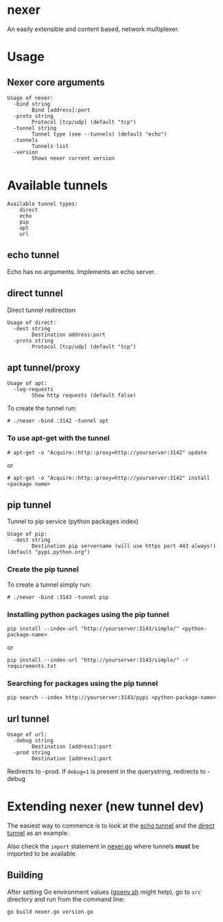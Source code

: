 # nexer
An easily extensible and content based, network multiplexer.

# Usage 

## Nexer core arguments
```
Usage of nexer:
  -bind string
    	Bind [address]:port
  -proto string
    	Protocol [tcp/udp] (default "tcp")
  -tunnel string
    	Tunnel type (see --tunnels) (default "echo")
  -tunnels
    	Tunnels list
  -version
    	Shows nexer current version
```

# Available tunnels
```
Available tunnel types:
	direct
	echo
	pip
	apt
	url
```

## echo tunnel
Echo has no arguments. Implements an echo server.

## direct tunnel

Direct tunnel redirection

```
Usage of direct:
  -dest string
    	Destination address:port
  -proto string
    	Protocol [tcp/udp] (default "tcp")
```

## apt tunnel/proxy

```
Usage of apt:
  -log-requests
    	Show http requests (default false)
```

To create the tunnel run:
```
# ./nexer -bind :3142 -tunnel apt
```

### To use apt-get with the tunnel

```
# apt-get -o "Acquire::http::proxy=http://yourserver:3142" update
```

or

```
# apt-get -o "Acquire::http::proxy=http://yourserver:3142" install <package name>
```

## pip tunnel

Tunnel to pip service (python packages index)

```
Usage of pip:
  -dest string
    	Destination pip servername (will use https port 443 always!) (default "pypi.python.org")
```

### Create the pip tunnel

To create a tunnel simply run:
```
# ./nexer -bind :3143 -tunnel pip
```

### Installing python packages using the pip tunnel

```
pip install --index-url "http://yourserver:3143/simple/" <python-package-name>
```

or

```
pip install --index-url "http://yourserver:3143/simple/" -r requirements.txt
```

### Searching for packages using the pip tunnel

```
pip search --index http://yourserver:3143/pypi <python-package-name>
```


## url tunnel
```
Usage of url:
  -debug string
    	Destination [address]:port
  -prod string
    	Destination [address]:port
```
Redirects to -prod. If ```debug=1``` is present in the querystring, redirects to -debug

# Extending nexer (new tunnel dev)

The easiest way to commence is to look at the 
[echo tunnel](https://github.com/diegohce/nexer/blob/master/src/tunnel/echotunnel/echotunnel.go) and the 
[direct tunnel](https://github.com/diegohce/nexer/blob/master/src/tunnel/directtunnel/directtunnel.go) as an example.

Also check the ```import``` statement in [nexer.go](https://github.com/diegohce/nexer/blob/master/src/nexer.go)
where tunnels **must** be imported to be available.

## Building 

After setting Go environment values 
([goenv.sh](https://github.com/diegohce/nexer/blob/master/goenv.sh) might help), 
go to ```src``` directory and run from the command line:

```go build nexer.go version.go```





